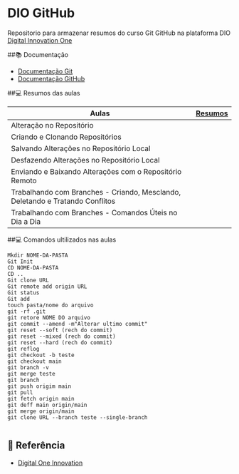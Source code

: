 
# DIO GitHub 

Repositorio para armazenar resumos do curso Git GitHub na plataforma DIO [Digital  Innovation One](https://web.dio.me/home)

##📚 Documentação
- [Documentação Git](https://git-scm.com/docs/git/pt_BR)
- [Documentação GitHub](https://docs.github.com/pt)
 
##💻 Resumos das aulas

| Aulas | [Resumos](https://github.com/JoaoEduGon/PrimeiroProjetoGitHub.git)
|-|-|
Alteração no Repositório ||
Criando e Clonando Repositórios ||
Salvando Alterações no Repositório Local ||
Desfazendo Alterações no Repositório Local ||
Enviando e Baixando Alterações com o Repositório Remoto ||
Trabalhando com Branches - Criando, Mesclando, Deletando e Tratando Conflitos ||
Trabalhando com Branches - Comandos Úteis no Dia a Dia ||

##💻 Comandos ultilizados nas aulas
```
Mkdir NOME-DA-PASTA
Git Init 
CD NOME-DA-PASTA
CD ..
Git clone URL 
Git remote add origin URL
Git status 
Git add
touch pasta/nome do arquivo
git -rf .git
git retore NOME DO arquivo
git commit --amend -m"Alterar ultimo commit"
git reset --soft (rech do commit)
git reset --mixed (rech do commit)
git reset --hard (rech do commit) 
git reflog
git checkout -b teste
git checkout main
git branch -v
git merge teste
git branch
git push origim main
git pull
git fetch origin main
git deff main origin/main
git merge origin/main
git clone URL --branch teste --single-branch
 
```

## 🔎 Referência 
- [Digital One Innovation](https://web.dio.me/track/857f1c89-1fa4-43e5-90fb-acb73e091b94)

